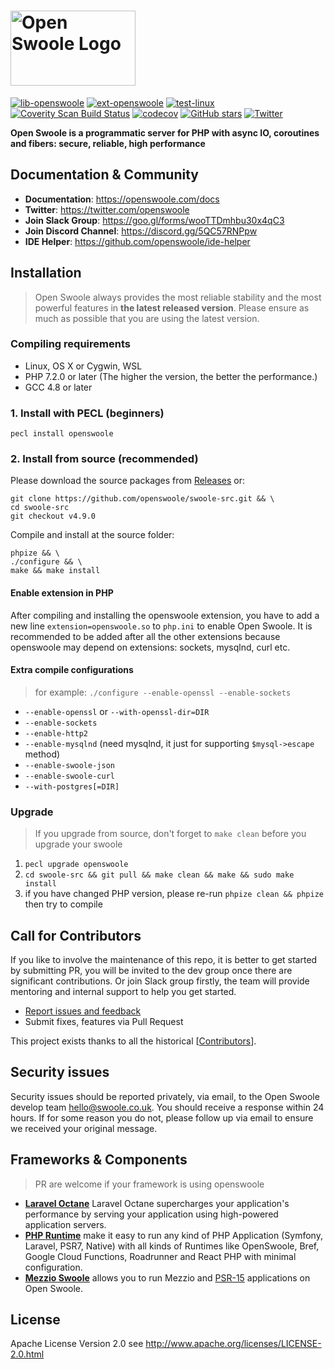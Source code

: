 <h1>
    <img width="200" height="120" align="center" alt="Open Swoole Logo" src="https://openswoole.com/images/swoole-logo.svg" />
</h1>

[![lib-openswoole](https://github.com/openswoole/swoole-src/workflows/lib-openswoole/badge.svg)](https://github.com/openswoole/swoole-src/actions?query=workflow%3Alib-openswoole)
[![ext-openswoole](https://github.com/openswoole/swoole-src/workflows/ext-openswoole/badge.svg)](https://github.com/openswoole/swoole-src/actions?query=workflow%3Aext-openswoole)
[![test-linux](https://github.com/openswoole/swoole-src/workflows/test-linux/badge.svg)](https://github.com/openswoole/swoole-src/actions?query=workflow%3Atest-linux)
[![Coverity Scan Build Status](https://scan.coverity.com/projects/23970/badge.svg)](https://scan.coverity.com/projects/open-swoole-src)
[![codecov](https://codecov.io/gh/openswoole/swoole-src/branch/master/graph/badge.svg)](https://codecov.io/gh/openswoole/swoole-src)
[![GitHub stars](https://img.shields.io/github/stars/openswoole/swoole-src)](https://github.com/openswoole/swoole-src/stargazers)
[![Twitter](https://img.shields.io/twitter/url/https/twitter.com/openswoole.svg?style=social&label=Follow%20%40OpenSwoole)](https://twitter.com/openswoole)

**Open Swoole is a programmatic server for PHP with async IO, coroutines and fibers: secure, reliable, high performance**

## Documentation & Community

+ __Documentation__: <https://openswoole.com/docs>
+ __Twitter__: <https://twitter.com/openswoole>
+ __Join Slack Group__: <https://goo.gl/forms/wooTTDmhbu30x4qC3>
+ __Join Discord Channel__: <https://discord.gg/5QC57RNPpw>
+ __IDE Helper__: <https://github.com/openswoole/ide-helper>

## Installation

> Open Swoole always provides the most reliable stability and the most powerful features in **the latest released version**. Please ensure as much as possible that you are using the latest version.

### Compiling requirements

+ Linux, OS X or Cygwin, WSL
+ PHP 7.2.0 or later (The higher the version, the better the performance.)
+ GCC 4.8 or later

### 1. Install with PECL (beginners)

```shell
pecl install openswoole
```

### 2. Install from source (recommended)

Please download the source packages from [Releases](https://github.com/openswoole/swoole-src/releases) or:

```shell
git clone https://github.com/openswoole/swoole-src.git && \
cd swoole-src
git checkout v4.9.0
```

Compile and install at the source folder:

```shell
phpize && \
./configure && \
make && make install
```

#### Enable extension in PHP

After compiling and installing the openswoole extension, you have to add a new line `extension=openswoole.so` to `php.ini` to enable Open Swoole. It is recommended to be added after all the other extensions because openswoole may depend on extensions: sockets, mysqlnd, curl etc.

#### Extra compile configurations

> for example: `./configure --enable-openssl --enable-sockets`

+ `--enable-openssl` or `--with-openssl-dir=DIR`
+ `--enable-sockets`
+ `--enable-http2`
+ `--enable-mysqlnd` (need mysqlnd, it just for supporting `$mysql->escape` method)
+ `--enable-swoole-json`
+ `--enable-swoole-curl`
+ `--with-postgres[=DIR]`

### Upgrade

>  If you upgrade from source, don't forget to `make clean` before you upgrade your swoole

1. `pecl upgrade openswoole`
2. `cd swoole-src && git pull && make clean && make && sudo make install`
3. if you have changed PHP version, please re-run `phpize clean && phpize` then try to compile

## Call for Contributors

If you like to involve the maintenance of this repo, it is better to get started by submitting PR, you will be invited to the dev group once there are significant contributions. Or join Slack group firstly, the team will provide mentoring and internal support to help you get started.

* [Report issues and feedback](https://github.com/openswoole/swoole-src/issues)
* Submit fixes, features via Pull Request

This project exists thanks to all the historical [[Contributors](https://github.com/openswoole/swoole-src/graphs/contributors)].

## Security issues

Security issues should be reported privately, via email, to the Open Swoole develop team [hello@swoole.co.uk](mailto:hello@swoole.co.uk). You should receive a response within 24 hours. If for some reason you do not, please follow up via email to ensure we received your original message.

## Frameworks & Components

> PR are welcome if your framework is using openswoole
 
 - [**Laravel Octane**](https://laravel.com/docs/8.x/octane) Laravel Octane supercharges your application's performance by serving your application using high-powered application servers.
 - [**PHP Runtime**](https://github.com/php-runtime) make it easy to run any kind of PHP Application (Symfony, Laravel, PSR7, Native) with all kinds of Runtimes like OpenSwoole, Bref, Google Cloud Functions, Roadrunner and React PHP with minimal configuration.
 - [**Mezzio Swoole**](https://docs.mezzio.dev/mezzio-swoole/) allows you to run Mezzio and [PSR-15](https://www.php-fig.org/psr/psr-15/) applications on Open Swoole.

## License

Apache License Version 2.0 see http://www.apache.org/licenses/LICENSE-2.0.html
